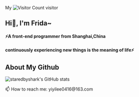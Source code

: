 My ![Visitor Count](https://profile-counter.glitch.me/Christmas/count.svg) visitor
## Hi👋, I'm Frida~</h1>
#### ⚡A front-end programmer from Shanghai,China

#### continuously experiencing new things is the meaning of life⚡
## About My Github
![staredbyshark's GitHub stats](https://github-readme-stats.vercel.app/api?username=staredbyshark&show_icons=true&theme=tokyonight)
<!-- [![Top Langs](https://github-readme-stats.vercel.app/api/top-langs/?username=staredbyshark&layout=compact)](https://github.com/staredbyshark/github-readme-stats) --!>

📫 How to reach me: yiyilee0416@163.com
<!--
**staredbyshark/staredbyshark** is a ✨ _special_ ✨ repository because its `README.md` (this file) appears on your GitHub profile.

Here are some ideas to get you started:

- 🔭 I’m currently working on ...
- 🌱 I’m currently learning ...
- 👯 I’m looking to collaborate on ...
- 🤔 I’m looking for help with ...
- 💬 Ask me about ...
- 
- 😄 Pronouns: ...
- ⚡ Fun fact: ...
-->
